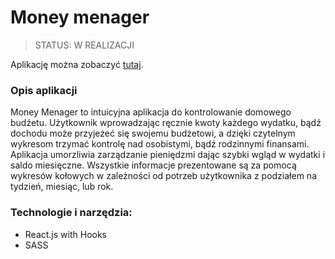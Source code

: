 # Money menager

> STATUS: W REALIZACJI

Aplikację można zobaczyć [tutaj](https://money-manager-12daf.web.app/).

### Opis aplikacji

Money Menager to intuicyjna aplikacja do kontrolowanie domowego budźetu.
Użytkownik wprowadzając ręcznie kwoty każdego wydatku, bądź dochodu może przyjeżeć się swojemu budżetowi, a dzięki czytelnym wykresom trzymać kontrolę nad osobistymi, bądź rodzinnymi finansami. Aplikacja umorzliwia zarządzanie pieniędzmi dając szybki wgląd w wydatki i saldo miesięczne. Wszystkie informacje prezentowane są za pomocą wykresów kołowych w zależności od potrzeb użytkownika z podziałem na tydzień, miesiąc, lub rok.

### Technologie i narzędzia:

- React.js with Hooks
- SASS
